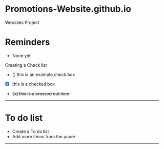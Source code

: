 # Promotions-Website.github.io
Websites Project 

# Reminders
- None yet

Creating a Check list
- [] this is an example check box
- [x] this is a checked box
- <del> [x] this is a crossed out item </deL>

---

# To do list
- Create a To do list
- Add more items from the paper


---


